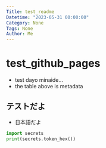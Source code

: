 ```yaml
---
Title: test_readme
Datetime: "2023-05-31 00:00:00"
Category: None
Tags: None
Author: Me
---
```

# test_github_pages

- test dayo minaide...
- the table above is metadata

## テストだよ
- 日本語だよ

```python
import secrets
print(secrets.token_hex())
```
